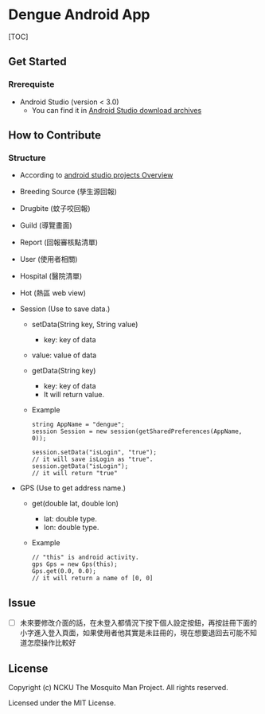 # Dengue Android App

[TOC]

## Get Started

### Rrerequiste
* Android Studio (version < 3.0)
	* You can find it in [Android Studio download archives](https://developer.android.com/studio/archive) 


## How to Contribute
### Structure

* According to [android studio projects Overview](https://developer.android.com/studio/projects/index.html)

* Breeding Source (孳生源回報)
* Drugbite (蚊子咬回報)
* Guild (導覽畫面)
* Report (回報審核點清單)
* User (使用者相關)
* Hospital (醫院清單)
* Hot (熱區 web view)
* Session (Use to save data.)
	* setData(String key, String value)
 		* key: key of data
     * value: value of data
	* getData(String key)
		* key: key of data
		* It will return value.
	* Example  
		
		```android
		string AppName = "dengue";
		session Session = new session(getSharedPreferences(AppName, 0));
		
		session.setData("isLogin", "true");
		// it will save isLogin as "true".
		session.getData("isLogin");
		// it will return "true"
		```

* GPS (Use to get address name.)
	* get(double lat, double lon)
		* lat: double type.
		* lon: double type.
	* Example

		```android
		// "this" is android activity.
		gps Gps = new Gps(this);
		Gps.get(0.0, 0.0);
		// it will return a name of [0, 0]
		```

## Issue

- [ ] 未來要修改介面的話，在未登入都情況下按下個人設定按鈕，再按註冊下面的小字進入登入頁面，如果使用者他其實是未註冊的，現在想要退回去可能不知道怎麼操作比較好

## License
Copyright (c) NCKU The Mosquito Man Project. All rights reserved.

Licensed under the MIT License.
